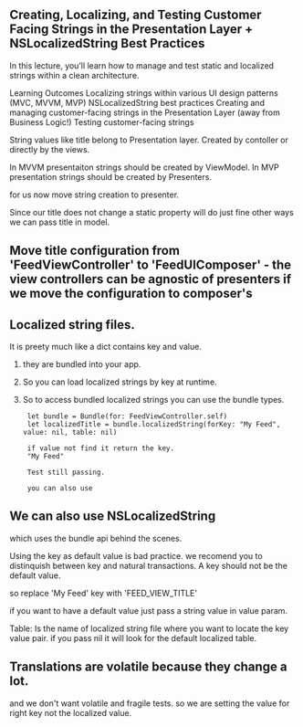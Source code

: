 
##   Creating, Localizing, and Testing Customer Facing Strings in the Presentation Layer + NSLocalizedString Best Practices

In this lecture, you’ll learn how to manage and test static and localized strings within a clean architecture.

Learning Outcomes
Localizing strings within various UI design patterns (MVC, MVVM, MVP)
NSLocalizedString best practices
Creating and managing customer-facing strings in the Presentation Layer (away from Business Logic!)
Testing customer-facing strings


String values like title belong to Presentation layer.
Created by contoller or directly by the views.

In MVVM presentaiton strings should be created by ViewModel.
In MVP presentation strings should be created by Presenters.

for us now move string creation to presenter.

Since our title does not change a static property will do just fine other ways we can pass title in model.

## Move title configuration from 'FeedViewController' to 'FeedUIComposer'  - the view controllers can be agnostic of presenters if we move the configuration to composer's 

## Localized string files.

It is preety much like a dict contains key and value.
1. they are bundled into your app.
2. So you can load localized strings by key at runtime.
3. So to access bundled localized strings you can use the bundle types.


        let bundle = Bundle(for: FeedViewController.self)
        let localizedTitle = bundle.localizedString(forKey: "My Feed", value: nil, table: nil)
        
        if value not find it return the key.
        "My Feed"
        
        Test still passing.
        
        you can also use
## We can also use NSLocalizedString 
which uses the bundle api behind the scenes.

Using the key as default value is bad practice.
we recomend you to distinquish between key and natural transactions.
A key should not be the default value.

so replace 'My Feed' key with 'FEED_VIEW_TITLE' 

if you want to have a default value just pass a string value in value param.

Table: Is the name of localized string file where you want to locate the key value pair.
if you pass nil it will look for the default localized table.

## Translations are volatile because they change a lot.

and we don't want volatile and fragile tests.
so we are setting the value for right key not the localized value.

